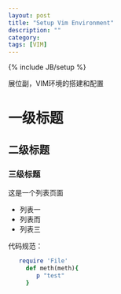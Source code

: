 ```yaml
---
layout: post
title: "Setup Vim Environment"
description: ""
category: 
tags: [VIM]
---
```

{% include JB/setup %}

展位副，VIM环境的搭建和配置
# 一级标题
## 二级标题
###  三级标题

这是一个列表页面
* 列表一
* 列表而
* 列表三

代码规范：
```ruby
   require 'File'
     def meth(meth){
        p "test"
     }


